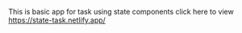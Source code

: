 This is basic app for task  using state components   click here to view https://state-task.netlify.app/

